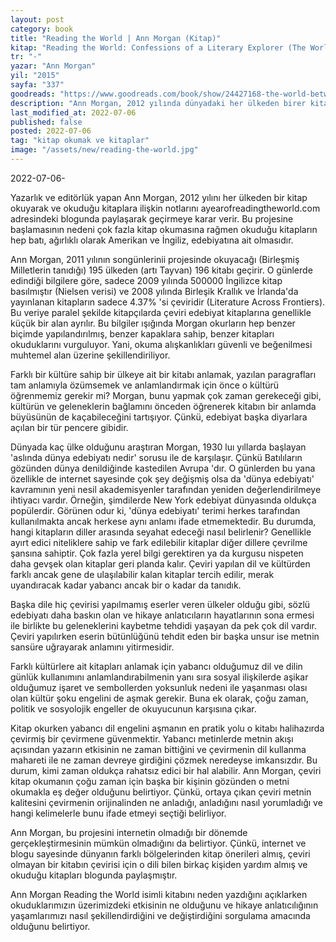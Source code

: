```yaml
---
layout: post
category: book
title: "Reading the World | Ann Morgan (Kitap)"
kitap: "Reading the World: Confessions of a Literary Explorer (The World Between Two Covers: Reading the Globe)"
tr: "-"
yazar: "Ann Morgan"
yil: "2015"
sayfa: "337"
goodreads: "https://www.goodreads.com/book/show/24427168-the-world-between-two-covers"
description: "Ann Morgan, 2012 yılında dünyadaki her ülkeden birer kitap okuma hedefi ile yola çıkar ve okuduğu kitapları ayearofreadingtheworld.com adresindeki blogunda paylaşır. Reading the World isimli kitabında ise dünya edebiyatından kitapları nasıl seçtiğini ve karşılaştığı zorlukları yer yer akademik açıdan da bakarak anlatıyor. Karşılaştığı başlıca zorluklar arasında kitapların yazıldığı ülkenin kültürel bağlamını iyi anlayabilmek (kültür şoku), kitaplara erişim, çeviri ile ilgili sorunlar ve sansür, politik ve sosyolojik farklılıkların anlaşılması, vb yer alıyor."
last_modified_at: 2022-07-06
published: false
posted: 2022-07-06
tag: "kitap okumak ve kitaplar"
image: "/assets/new/reading-the-world.jpg"
---
```

2022-07-06- 

Yazarlık ve editörlük yapan Ann Morgan, 2012 yılını her ülkeden bir kitap okuyarak ve okuduğu kitaplara ilişkin notlarını ayearofreadingtheworld.com adresindeki blogunda paylaşarak geçirmeye karar verir. Bu projesine başlamasının nedeni çok fazla kitap okumasına rağmen okuduğu kitapların hep batı, ağırlıklı olarak Amerikan ve İngiliz, edebiyatına ait olmasıdır.

Ann Morgan, 2011 yılının songünlerinii projesinde okuyacağı (Birleşmiş Milletlerin tanıdığı) 195 ülkeden (artı Tayvan) 196 kitabı geçirir. O günlerde edindiği bilgilere göre, sadece 2009 yılında 500000 İngilizce kitap basılmıştır (Nielsen verisi) ve 2008 yılında Birleşik Krallık ve İrlanda'da yayınlanan kitapların sadece 4.37% 'si çeviridir (Literature Across Frontiers). Bu veriye paralel şekilde kitapçılarda çeviri edebiyat kitaplarına genellikle küçük bir alan ayrılır. Bu bilgiler ışığında Morgan okurların hep benzer biçimde yapılandırılmış, benzer kapaklara sahip, benzer kitapları okuduklarını vurguluyor. Yani, okuma alışkanlıkları güvenli ve beğenilmesi muhtemel alan üzerine şekillendiriliyor.

Farklı bir kültüre sahip bir ülkeye ait bir kitabı anlamak, yazılan paragrafları tam anlamıyla özümsemek ve anlamlandırmak için önce o kültürü öğrenmemiz gerekir mi? Morgan, bunu yapmak çok zaman gerekeceği gibi, kültürün ve geleneklerin bağlamını önceden öğrenerek kitabın bir anlamda büyüsünün de kaçabileceğini tartışıyor. Çünkü, edebiyat başka diyarlara açılan bir tür pencere gibidir.

Dünyada kaç ülke olduğunu araştıran Morgan, 1930 luı yıllarda başlayan 'aslında dünya edebiyatı nedir' sorusu ile de karşılaşır. Çünkü Batılıların gözünden dünya denildiğinde kastedilen Avrupa 'dır. O günlerden bu yana özellikle de internet sayesinde çok şey değişmiş olsa da 'dünya edebiyatı' kavramının yeni nesil akademisyenler tarafından yeniden değerlendirilmeye ihtiyacı vardır. Örneğin, şimdilerde New York edebiyat dünyasında oldukça popülerdir. Görünen odur ki, 'dünya edebiyatı' terimi herkes tarafından kullanılmakta ancak herkese aynı anlamı ifade etmemektedir. Bu durumda, hangi kitapların diller arasında seyahat edeceği nasıl belirlenir? Genellikle ayırt edici niteliklere sahip ve fark edilebilir kitaplar diğer dillere çevrilme şansına sahiptir. Çok fazla yerel bilgi gerektiren ya da kurgusu nispeten daha gevşek olan kitaplar geri planda kalır. Çeviri yapılan dil ve kültürden farklı ancak gene de ulaşılabilir kalan kitaplar tercih edilir, merak uyandıracak kadar yabancı ancak bir o kadar da tanıdık.

Başka dile hiç çevirisi yapılmamış eserler veren ülkeler olduğu gibi, sözlü edebiyatı daha baskın olan ve hikaye anlatıcıların hayatlarının sona ermesi ile birlikte bu geleneklerini kaybetme tehdidi yaşayan da pek çok dil vardır. Çeviri yapılırken eserin bütünlüğünü tehdit eden bir başka unsur ise metnin sansüre uğrayarak anlamını yitirmesidir.

Farklı kültürlere ait kitapları anlamak için yabancı olduğumuz dil ve dilin günlük kullanımını anlamlandırabilmenin yanı sıra sosyal ilişkilerde aşikar olduğumuz işaret ve sembollerden yoksunluk nedeni ile yaşanması olası olan kültür şoku engelini de aşmak gerekir. Buna ek olarak, çoğu zaman, politik ve sosyolojik engeller de okuyucunun karşısına çıkar.

Kitap okurken yabancı dil engelini aşmanın en pratik yolu o kitabı halihazırda çevirmiş bir çevirmene güvenmektir. Yabancı metinlerde metnin akışı açısından yazarın etkisinin ne zaman bittiğini ve çevirmenin dil kullanma mahareti ile ne zaman devreye girdiğini çözmek neredeyse imkansızdır. Bu durum, kimi zaman oldukça rahatsız edici bir hal alabilir. Ann Morgan, çeviri kitap okumanın çoğu zaman için başka bir kişinin gözünden o metni okumakla eş değer olduğunu belirtiyor. Çünkü, ortaya çıkan çeviri metnin kalitesini çevirmenin orijinalinden ne anladığı, anladığını nasıl yorumladığı ve hangi kelimelerle bunu ifade etmeyi seçtiği belirliyor.

Ann Morgan, bu projesini internetin olmadığı bir dönemde gerçekleştirmesinin mümkün olmadığını da belirtiyor. Çünkü, internet ve blogu sayesinde dünyanın farklı bölgelerinden kitap önerileri almış, çeviri olmayan bir kitabın çevirisi için o dili bilen birkaç kişiden yardım almış ve okuduğu kitapları blogunda paylaşmıştır.

Ann Morgan Reading the World isimli kitabını neden yazdığını açıklarken okuduklarımızın üzerimizdeki etkisinin ne olduğunu ve hikaye anlatıcılığının yaşamlarımızı nasıl şekillendirdiğini ve değiştirdiğini sorgulama amacında olduğunu belirtiyor.
